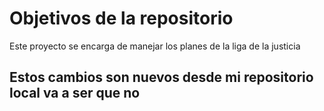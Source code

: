 # Objetivos de la repositorio

Este proyecto se encarga de manejar los planes de la liga de la justicia


## Estos cambios son nuevos desde mi repositorio local va a ser que no
